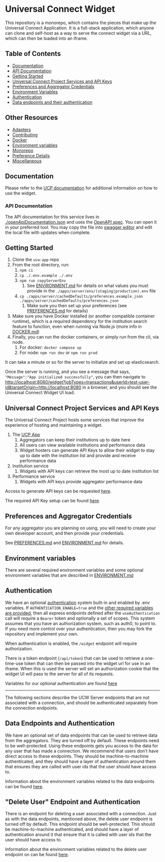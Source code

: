 # Universal Connect Widget

This repository is a monorepo, which contains the pieces that make up the Universal Connect Application. It is a full-stack
application, which anyone can clone and self-host as a way to serve the connect widget via a URL, which can then be loaded
into an iframe.

## Table of Contents

- [Documentation](#documentation)
- [API Documentation](#api-documentation)
- [Getting Started](#getting-started)
- [Universal Connect Project Services and API Keys](#universal-connect-project-services-and-api-keys)
- [Preferences and Aggregator Credentials](#preferences-and-aggregator-credentials)
- [Environment Variables](#environment-variables)
- [Authentication](#authentication)
- [Data endpoints and their authentication](#data-endpoints-and-their-authentication)

## Other Resources

- [Adapters](ADAPTERS.md)
- [Contributing](CONTRIBUTING.md)
- [Docker](DOCKER.md)
- [Environment variables](ENVIRONMENT.md)
- [Monorepo](MONOREPO.md)
- [Preference Details](PREFERENCES.md)
- [Miscellaneous](MISC.md)

## Documentation

Please refer to the [UCP documentation](https://universalconnectproject.org/docs/introduction) for additional information on how to use the widget.

### API Documentation

The API documentation for this service lives in [./openApiDocumentation.json](./openApiDocumentation.json) and uses the [OpenAPI spec](https://swagger.io/specification/). You can open it in your preferred tool. You may copy the file into [swagger editor](https://editor.swagger.io/) and edit the local file with updates when complete.

## Getting Started

1. Clone the `ucw-app` repo
1. From the root directory, run:
   1. `npm ci`
   1. `cp ./.env.example ./.env`
   1. `npm run copyServerEnv`
      1. See [ENVIRONMENT.md](ENVIRONMENT.md) for details on what values you must provide in the `./apps/server/env/(staging|production).env` file
   1. `cp ./apps/server/cachedDefaults/preferences.example.json ./apps/server/cachedDefaults/preferences.json`
      1. Make sure you then set up your preferences (see [PREFERENCES.md](PREFERENCES.md) for details)
1. Make sure you have Docker installed (or another compatible container runtime), which is a required dependency for the institution search feature to function, even when running via Node.js (more info in [DOCKER.md](DOCKER.md))
1. Finally, you can run the docker containers, or simply run from the cli, via node.
   1. For docker: `docker compose up`
   1. For node: `npm run dev` or `npm run prod`

It can take a minute or so for the server to initialize and set up elasticsearch.

Once the server is running, and you see a message that says, `"Message":"App initialized successfully"`, you can then navigate to [http://localhost:8080/widget?jobTypes=transactions&userId=test-user-id&targetOrigin=http://localhost:8080](http://localhost:8080/widget?jobTypes=transactions&userId=test-user-id&targetOrigin=http://localhost:8080) in a browser, and you should see the Universal Connect Widget UI load.

## Universal Connect Project Services and API Keys

The Universal Connect Project hosts some services that improve the experience of hosting and maintaining a widget.

1. The [UCP App](https://app.universalconnectproject.org/)
   1. Aggregators can keep their institutions up to date here
   1. All users can view available institutions and performance data
   1. Widget hosters can generate API Keys to allow their widget to stay up to date with the institution list and provide and receive performance data
1. Institution service
   1. Widgets with API keys can retrieve the most up to date institution list
1. Performance service
   1. Widgets with API keys provide aggregator performance data

Access to generate API keys can be requested [here](https://app.universalconnectproject.org/widget-management).

The required API Key setup can be found [here](ENVIRONMENT.md#suggested-variables).

## Preferences and Aggregator Credentials

For any aggregator you are planning on using, you will need to create your own developer account, and then provide your credentials.

See [PREFERENCES.md](PREFERENCES.md) and [ENVIRONMENT.md](ENVIRONMENT.md) for details.

## Environment variables

There are several required environment variables and some optional environment variables that are described in [ENVIRONMENT.md](ENVIRONMENT.md)

## Authentication

We have an optional [authentication](./apps/server/src/authentication.ts) system built-in and enabled by .env variables. If `AUTHENTICATION_ENABLE=true` and the [other required variables are provided](ENVIRONMENT.md#authentication-variables), then all express endpoints defined after the `useAuthentication` call will require a `Bearer` token and optionally a set of scopes. This system assumes that you have an authorization system, such as auth0, to point to. If you need more control over your authentication, then you may fork the repository and implement your own.

When authentication is enabled, the `/widget` endpoint will require authorization.

There is a token endpoint (`/api/token`) that can be used to retrieve a one-time-use token that can then be passed into the widget url for use in an iframe. When this is used the server will set an authorization cookie that the widget UI will pass to the server for all of its requests.

Variables for our optional authentication are found [here](ENVIRONMENT.md#authentication-variables)

---

The following sections describe the UCW Server endpoints that are not associated with a connection, and should be authenticated separately from the connection endpoints.

## Data Endpoints and Authentication

We have an optional set of data endpoints that can be used to retrieve data from the aggregators. They are turned off by default. These endpoints need to be well-protected. Using these endpoints gets you access to the data for any user that has made a connection. We recommend that users don't have direct access to these endpoints. They should be machine-to-machine authenticated, and they should have a layer of authentication around them that ensures they are called with user ids that the user should have access to.

Information about the environment variables related to the data endpoints can be found [here](ENVIRONMENT.md#data-endpoint-variables).

## "Delete User" Endpoint and Authentication

There is an endpoint for deleting a user associated with a connection. Just as with the data endpoints, mentioned above, the delete user endpoint is turned off by default. This endpoint should be well-protected. This should be machine-to-machine authenticated, and should have a layer of authentication around it that ensure that it is called with user ids that the user should have access to.

Information about the environment variables related to the delete user endpoint on can be found [here](ENVIRONMENT.md#delete-user-endpoint-variables).
